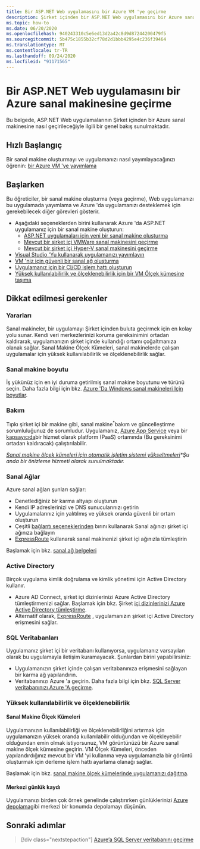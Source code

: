 ```yaml
---
title: Bir ASP.NET Web uygulamasını bir Azure VM 'ye geçirme
description: Şirket içinden bir ASP.NET Web uygulamasını bir Azure sanal makinesine geçirmeyi öğrenin.
ms.topic: how-to
ms.date: 06/20/2020
ms.openlocfilehash: 940243310c5e6ed13d2a42c8d9d87244200479f5
ms.sourcegitcommit: 5b475c1855b32cf78d2d1bbb4295e4c236f39464
ms.translationtype: MT
ms.contentlocale: tr-TR
ms.lasthandoff: 09/24/2020
ms.locfileid: "91171565"
---
```

# <a name="migrate-an-aspnet-web-application-to-an-azure-virtual-machine"></a>Bir ASP.NET Web uygulamasını bir Azure sanal makinesine geçirme

Bu belgede, ASP.NET Web uygulamalarının Şirket içinden bir Azure sanal makinesine nasıl geçirileceğiyle ilgili bir genel bakış sunulmaktadır.

## <a name="quickstart"></a>Hızlı Başlangıç

Bir sanal makine oluşturmayı ve uygulamanızı nasıl yayımlayacağınızı öğrenin: [bir Azure VM 'ye yayımlama](https://tutorials.visualstudio.com/aspnet-vm/intro)

## <a name="get-started"></a>Başlarken

Bu öğreticiler, bir sanal makine oluşturma (veya geçirme), Web uygulamanızı bu uygulamada yayımlama ve Azure 'da uygulamanızı desteklemek için gerekebilecek diğer görevleri gösterir.

- Aşağıdaki seçeneklerden birini kullanarak Azure 'da ASP.NET uygulamanız için bir sanal makine oluşturun:
  - [ASP.NET uygulamaları için yeni bir sanal makine oluşturma](https://go.microsoft.com/fwlink/?linkid=863237)
  - [Mevcut bir şirket içi VMWare sanal makinesini geçirme](/azure/migrate/tutorial-migrate-vmware)
  - [Mevcut bir şirket içi Hyper-V sanal makinesini geçirme](/azure/migrate/tutorial-migrate-hyper-v)
- [Visual Studio 'Yu kullanarak uygulamanızı yayımlayın](https://go.microsoft.com/fwlink/?linkid=863240)
- [VM 'niz için güvenli bir sanal ağ oluşturma](/azure/virtual-network/virtual-network-get-started-vnet-subnet)
- [Uygulamanız için bir CI/CD işlem hattı oluşturun](/vsts/build-release/apps/cd/deploy-webdeploy-iis-deploygroups)
- [Yüksek kullanılabilirlik ve ölçeklenebilirlik için bir VM Ölçek kümesine taşıma](/azure/virtual-machine-scale-sets/virtual-machine-scale-sets-deploy-app)

## <a name="considerations"></a>Dikkat edilmesi gerekenler

### <a name="benefits"></a>Yararları

Sanal makineler, bir uygulamayı Şirket içinden buluta geçirmek için en kolay yolu sunar. Kendi veri merkezlerinizi koruma gereksinimini ortadan kaldırarak, uygulamanızın şirket içinde kullandığı ortamı çoğaltmanıza olanak sağlar. Sanal Makine Ölçek Kümeleri, sanal makinelerde çalışan uygulamalar için yüksek kullanılabilirlik ve ölçeklenebilirlik sağlar.

### <a name="virtual-machine-size"></a>Sanal makine boyutu

İş yükünüz için en iyi duruma getirilmiş sanal makine boyutunu ve türünü seçin. Daha fazla bilgi için bkz. [Azure 'Da Windows sanal makineleri Için boyutlar](/azure/virtual-machines/windows/sizes).

### <a name="maintenance"></a>Bakım

Tıpkı şirket içi bir makine gibi, sanal makine<sup>&#42;</sup>bakım ve güncelleştirme sorumluluğunuz de sorumludur. Uygulamanız, [Azure App Service](/azure/app-service/) veya bir [kapsayıcıda](/azure/app-service/containers/)bir hizmet olarak platform (PaaS) ortamında (Bu gereksinimi ortadan kaldıracak) çalıştırılabilir.

*<sup> </sup> [Sanal makine ölçek kümeleri için otomatik işletim sistemi yükseltmeleri](/azure/virtual-machine-scale-sets/virtual-machine-scale-sets-automatic-upgrade)&#42;Şu anda bir önizleme hizmeti olarak sunulmaktadır.*

### <a name="virtual-networks"></a>Sanal Ağlar

Azure sanal ağları şunları sağlar:

- Denetlediğiniz bir karma altyapı oluşturun
- Kendi IP adreslerinizi ve DNS sunucularınızı getirin
- Uygulamalarınız için yalıtılmış ve yüksek oranda güvenli bir ortam oluşturun
- Çeşitli [bağlantı seçeneklerinden](/azure/vpn-gateway/vpn-gateway-about-vpngateways#s2smulti) bırını kullanarak Sanal ağınızı şirket içi ağınıza bağlayın
- [ExpressRoute](https://azure.microsoft.com/services/expressroute/) kullanarak sanal makinenizi şirket içi ağınızla tümleştirin

Başlamak için bkz. [sanal ağ belgeleri](/azure/virtual-network/)

### <a name="active-directory"></a>Active Directory

Birçok uygulama kimlik doğrulama ve kimlik yönetimi için Active Directory kullanır.

- Azure AD Connect, şirket içi dizinlerinizi Azure Active Directory tümleştirmenizi sağlar. Başlamak için bkz. Şirket [içi dizinlerinizi Azure Active Directory tümleştirme](/azure/active-directory/connect/active-directory-aadconnect).
- Alternatif olarak, [ExpressRoute](https://azure.microsoft.com/services/expressroute/) , uygulamanızın şirket içi Active Directory erişmesini sağlar.

### <a name="sql-databases"></a>SQL Veritabanları

Uygulamanız şirket içi bir veritabanı kullanıyorsa, uygulamanız varsayılan olarak bu uygulamayla iletişim kuramayacak. Şunlardan birini yapabilirsiniz:

- Uygulamanızın şirket içinde çalışan veritabanınıza erişmesini sağlayan bir karma ağ yapılandırın.
- Veritabanınızı Azure 'a geçirin. Daha fazla bilgi için bkz. [SQL Server veritabanınızı Azure 'A geçirme](sql.md).

### <a name="high-availability-and-scalability"></a>Yüksek kullanılabilirlik ve ölçeklenebilirlik

#### <a name="virtual-machine-scale-sets"></a>Sanal Makine Ölçek Kümeleri

Uygulamanızın kullanılabilirliği ve ölçeklenebilirliğini artırmak için uygulamanızın yüksek oranda kullanılabilir olduğundan ve ölçekleyebilir olduğundan emin olmak istiyorsunuz, VM görüntünüzü bir Azure sanal makine ölçek kümesine geçirin. VM Ölçek Kümeleri, önceden yapılandırdığınız mevcut bir VM 'yi kullanma veya uygulamanızla bir görüntü oluşturmak için derleme işlem hattı ayarlama olanağı sağlar.

Başlamak için bkz. [sanal makine ölçek kümelerinde uygulamanızı dağıtma](/azure/virtual-machine-scale-sets/virtual-machine-scale-sets-deploy-app).

#### <a name="centralized-logging"></a>Merkezi günlük kaydı

Uygulamanızı birden çok örnek genelinde çalıştırırken günlüklerinizi [Azure depolama](/azure/storage/)gibi merkezi bir konumda depolamayı düşünün.

## <a name="next-steps"></a>Sonraki adımlar

> [!div class="nextstepaction"]
> [Azure’a SQL Server veritabanını geçirme](sql.md)
